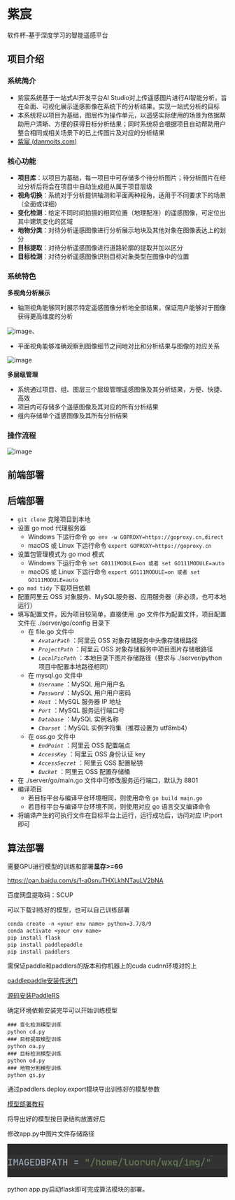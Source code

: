 # 紫宸
软件杯-基于深度学习的智能遥感平台

## 项目介绍
### 系统简介
* 紫宸系统基于一站式AI开发平台AI Studio对上传遥感图片进行AI智能分析，旨在全面、可视化展示遥感影像在系统下的分析结果，实现一站式分析的目标
* 本系统将以项目为基础，图层作为操作单元，以遥感实际使用的场景为依据帮助用户清晰、方便的获得目标分析结果；同时系统将会根据项目自动帮助用户整合相同或相关场景下的已上传图片及对应的分析结果
* [紫宸 (danmoits.com)](http://zichen.danmoits.com/home)
### 核心功能
* **项目库**：以项目为基础，每一项目中可存储多个待分析图片；待分析图片在经过分析后将会在项目中自动生成组从属于项目层级
* **视角切换**：系统对于分析提供轴测和平面两种视角，适用于不同要求下的场景（全面或详细）
* **变化检测**：给定不同时间拍摄的相同位置（地理配准）的遥感图像，可定位出其中建筑变化的区域
* **地物分类**：对待分析遥感图像进行分析展示地块及其他对象在图像表达上的划分
* **目标提取**：对待分析遥感图像进行道路轮廓的提取并加以区分
* **目标检测**：对待分析遥感图像识别目标对象类型在图像中的位置
### 系统特色
**多视角分析展示**
* 轴测视角能够同时展示特定遥感图像分析地全部结果，保证用户能够对于图像获得更高维度的分析

![image](https://user-images.githubusercontent.com/95271394/177767219-60b9b491-66fe-4401-b335-f1aa89223dc4.png)、

* 平面视角能够准确观察到图像细节之间地对比和分析结果与图像的对应关系

![image](https://user-images.githubusercontent.com/95271394/177767825-57e9de75-00e8-453d-9de7-3ba2f93c0707.png)

**多层级管理**
* 系统通过项目、组、图层三个层级管理遥感图像及其分析结果，方便、快捷、高效
* 项目内可存储多个遥感图像及其对应的所有分析结果
* 组内存储单个遥感图像及其所有分析结果
### 操作流程
![image](https://user-images.githubusercontent.com/95271394/177767926-e8d32ee8-aa67-400d-afdc-66d9f42808db.png)
## 前端部署

## 后端部署

- `git clone` 克隆项目到本地
- 设置 go mod 代理服务器
  - Windows 下运行命令 `go env -w GOPROXY=https://goproxy.cn,direct`
  - macOS 或 Linux 下运行命令 `export GOPROXY=https://goproxy.cn`
- 设置包管理模式为 go mod 模式
  - Windows 下运行命令 `set GO111MODULE=on 或者 set GO111MODULE=auto`
  - macOS 或 Linux 下运行命令 `export GO111MODULE=on 或者 set GO111MODULE=auto`
- `go mod tidy` 下载项目依赖
- 配置阿里云 OSS 对象服务、MySQL服务器、应用服务器（非必须，也可本地运行）
- 填写配置文件，因为项目较简单，直接使用 .go 文件作为配置文件，项目配置文件在 ./server/go/config 目录下
  - 在 file.go 文件中
    - *`AvatarPath`* ：阿里云 OSS 对象存储服务中头像存储根路径
    - *`ProjectPath`* ：阿里云 OSS 对象存储服务中项目图片存储根路径
    - *`LocalPicPath`* ：本地目录下图片存储路径（要求与 ./server/python 项目中配置本地路径相同）
  - 在 mysql.go 文件中
    - *`Username`* ：MySQL 用户用户名
    - *`Password`* ：MySQL 用户用户密码
    - *`Host`* ：MySQL 服务器 IP 地址
    - *`Port`* ：MySQL 服务运行端口号
    - *`Database`* ：MySQL 实例名称
    - *`Charset`* ：MySQL 实例字符集（推荐设置为 utf8mb4）
  - 在 oss.go 文件中
    - *`EndPoint`* ：阿里云 OSS 配置端点
    - *`AccessKey`* ：阿里云 OSS 身份认证 key
    - *`AccessSecret`* ：阿里云 OSS 配置秘钥
    - *`Bucket`* ：阿里云 OSS 配置存储桶
- 在 ./server/go/main.go 文件中可修改服务运行端口，默认为 8801
- 编译项目
  - 若目标平台与编译平台环境相同，则使用命令 `go build main.go`
  - 若目标平台与编译平台环境不同，则使用对应 go 语言交叉编译命令
- 将编译产生的可执行文件在目标平台上运行，运行成功后，访问对应 IP:port 即可

## 算法部署

需要GPU进行模型的训练和部署**显存>=6G**

https://pan.baidu.com/s/1-a0snuTHXLkhNTauLV2bNA

百度网盘提取码：SCUP 

可以下载训练好的模型，也可以自己训练部署

```
conda create -n <your env name> python=3.7/8/9
conda activate <your env name>
pip install flask
pip install paddlepaddle
pip install paddlers
```

需保证paddle和paddlers的版本和你机器上的cuda cudnn环境对的上

[paddlepaddle安装传送门](https://www.paddlepaddle.org.cn/install/quick?docurl=/documentation/docs/zh/develop/install/pip/linux-pip.html)

[源码安装PaddleRS](https://github.com/PaddleCV-SIG/PaddleRS)

确定环境依赖安装完毕可以开始训练模型

```shell
### 变化检测模型训练
python cd.py
### 目标提取模型训练
python oa.py
### 目标检测模型训练
python od.py
### 地物分割模型训练
python gs.py
```

通过paddlers.deploy.export模块导出训练好的模型参数

[模型部署教程](https://github.com/PaddleCV-SIG/PaddleRS/tree/develop/deploy)

将导出好的模型按目录结构放置好后

修改app.py中图片文件存储路径

![image-20220707212519664](README.assets/image-20220707212519664.png)

python app.py启动flask即可完成算法模块的部署。
